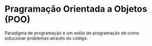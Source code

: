 # Pragramação Orientada a Objetos (POO)
Paradigma de programação é um estilo de programação de como solucionar problemas através do código.